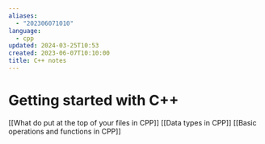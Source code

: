 ```yaml
---
aliases:
  - "202306071010"
language:
  - cpp
updated: 2024-03-25T10:53
created: 2023-06-07T10:10:00
title: C++ notes
---
```

# Getting started with C++
[[What do put at the top of your files in CPP]]
[[Data types in CPP]]
[[Basic operations and functions in CPP]]